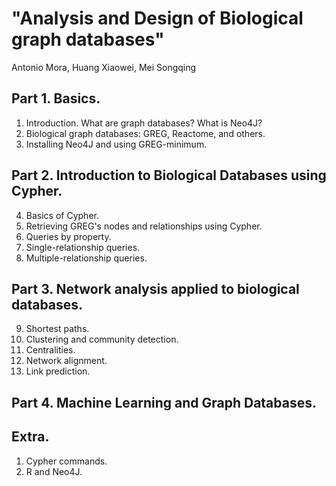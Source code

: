 # "Analysis and Design of Biological graph databases"
Antonio Mora, Huang Xiaowei, Mei Songqing

## Part 1. Basics.

1. Introduction. What are graph databases? What is Neo4J?
2. Biological graph databases: GREG, Reactome, and others.
3. Installing Neo4J and using GREG-minimum.

## Part 2. Introduction to Biological Databases using Cypher.

4. Basics of Cypher.
5. Retrieving GREG's nodes and relationships using Cypher.
6. Queries by property.
7. Single-relationship queries.
8. Multiple-relationship queries.

## Part 3. Network analysis applied to biological databases.

9. Shortest paths.
10. Clustering and community detection.
11. Centralities.
12. Network alignment.
13. Link prediction.

## Part 4. Machine Learning and Graph Databases.

## Extra.
1. Cypher commands.
2. R and Neo4J.
